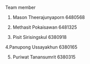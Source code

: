   Team member

1. Mason Theerajunyaporn 6480568

2. Methasit Pokaisawan 6481325

3. Pisit Sirisingskul 6380918

4.Panupong Ussayakhun 6380165

5. Puriwat Tanansumrit 6380315
